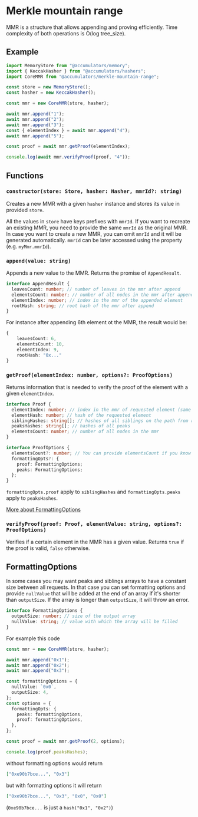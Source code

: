 # Merkle mountain range

MMR is a structure that allows appending and proving efficiently. Time complexity of both operations is O(log tree_size).

## Example

```typescript
import MemoryStore from "@accumulators/memory";
import { KeccakHasher } from "@accumulators/hashers";
import CoreMMR from "@accumulators/merkle-mountain-range";

const store = new MemoryStore();
const hasher = new KeccakHasher();

const mmr = new CoreMMR(store, hasher);

await mmr.append("1");
await mmr.append("2");
await mmr.append("3");
const { elementIndex } = await mmr.append("4");
await mmr.append("5");

const proof = await mmr.getProof(elementIndex);

console.log(await mmr.verifyProof(proof, "4"));
```

## Functions

### `constructor(store: Store, hasher: Hasher, mmrId?: string)`

Creates a new MMR with a given `hasher` instance and stores its value in provided `store`.

All the values in `store` have keys prefixes with `mmrId`. If you want to recreate an existing MMR, you need to provide the same `mmrId` as the original MMR. In case you want to create a new MMR, you can omit `mmrId` and it will be generated automatically. `mmrId` can be later accessed using the property (e.g. `myMmr.mmrId`).

### `append(value: string)`

Appends a new value to the MMR. Returns the promise of `AppendResult`.

```typescript
interface AppendResult {
  leavesCount: number; // number of leaves in the mmr after append
  elementsCount: number; // number of all nodes in the mmr after append
  elementIndex: number; // index in the mmr of the appended element
  rootHash: string; // root hash of the mmr after append
}
```

For instance after appending 6th element ot the MMR, the result would be:

```typescript
{
    leavesCount: 6,
    elementsCount: 10,
    elementIndex: 9,
    rootHash: "0x..."
}
```

### `getProof(elementIndex: number, options?: ProofOptions)`

Returns information that is needed to verify the proof of the element with a given `elementIndex`.

```typescript
interface Proof {
  elementIndex: number; // index in the mmr of requested element (same as in function argument)
  elementHash: number; // hash of the requested element
  siblingHashes: string[]; // hashes of all siblings on the path from requested element to the peak
  peaksHashes: string[]; // hashes of all peaks
  elementsCount: number; // number of all nodes in the mmr
}
```

```typescript
interface ProofOptions {
  elementsCount?: number; // You can provide elementsCount if you know its value, so it doesn't have to be fetched from the store
  formattingOpts?: {
    proof: FormattingOptions;
    peaks: FormattingOptions;
  };
}
```

`formattingOpts.proof` apply to `siblingHashes` and `formattingOpts.peaks` apply to `peaksHashes`.

[More about FormattingOptions](#formattingOptions)

### `verifyProof(proof: Proof, elementValue: string, options?: ProofOptions)`

Verifies if a certain element in the MMR has a given value. Returns `true` if the proof is valid, `false` otherwise.

## FormattingOptions

In some cases you may want peaks and siblings arrays to have a constant size between all requests. In that case you can set formatting options and provide `nullValue` that will be added at the end of an array if it's shorter than `outputSize`. If the array is longer than `outputSize`, it will throw an error.

```typescript
interface FormattingOptions {
  outputSize: number; // size of the output array
  nullValue: string; // value with which the array will be filled
}
```

For example this code

```typescript
const mmr = new CoreMMR(store, hasher);

await mmr.append("0x1");
await mmr.append("0x2");
await mmr.append("0x3");

const formattingOptions = {
  nullValue: `0x0`,
  outputSize: 4,
};
const options = {
  formattingOpts: {
    peaks: formattingOptions,
    proof: formattingOptions,
  },
};

const proof = await mmr.getProof(2, options);

console.log(proof.peaksHashes);
```

without formatting options would return

```json
["0xe90b7bce...", "0x3"]
```

but with formatting options it will return

```json
["0xe90b7bce...", "0x3", "0x0", "0x0"]
```

(`0xe90b7bce...` is just a `hash("0x1", "0x2")`)
